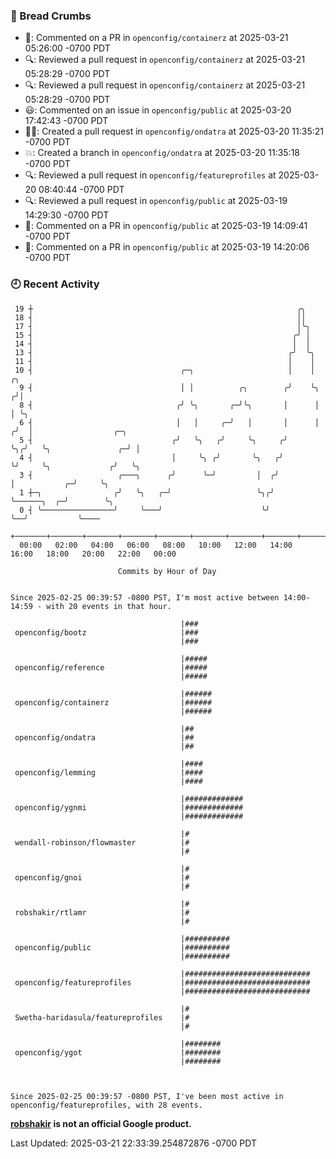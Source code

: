 ### 🍞 Bread Crumbs

 * 💬: Commented on a PR in  `openconfig/containerz` at 2025-03-21 05:26:00 -0700 PDT
 * 🔍: Reviewed a pull request in  `openconfig/containerz` at 2025-03-21 05:28:29 -0700 PDT
 * 🔍: Reviewed a pull request in  `openconfig/containerz` at 2025-03-21 05:28:29 -0700 PDT
 * 😃: Commented on an issue in `openconfig/public` at 2025-03-20 17:42:43 -0700 PDT
 * ✍🏼: Created a pull request in `openconfig/ondatra` at 2025-03-20 11:35:21 -0700 PDT
 * 💥: Created a branch in `openconfig/ondatra` at 2025-03-20 11:35:18 -0700 PDT
 * 🔍: Reviewed a pull request in  `openconfig/featureprofiles` at 2025-03-20 08:40:44 -0700 PDT
 * 🔍: Reviewed a pull request in  `openconfig/public` at 2025-03-19 14:29:30 -0700 PDT
 * 💬: Commented on a PR in  `openconfig/public` at 2025-03-19 14:09:41 -0700 PDT
 * 💬: Commented on a PR in  `openconfig/public` at 2025-03-19 14:20:06 -0700 PDT

### 🕘 Recent Activity
```
 19 ┼                                                           ╭╮
 18 ┤                                                           ││
 17 ┤                                                           │╰╮
 15 ┤                                                          ╭╯ │
 14 ┤                                                          │  │
 13 ┤                                                         ╭╯  ╰╮
 11 ┤                                                         │    │
 10 ┤                                 ╭─╮                     │    │     ╭╮
  9 ┤                                 │ │          ╭╮        ╭╯    ╰╮   ╭╯│
  8 ┤                                ╭╯ ╰╮       ╭─╯╰╮       │      │   │ ╰╮
  6 ┤                                │   │     ╭─╯   │       │      │  ╭╯  │                  ╭─╮
  5 ┤                               ╭╯   ╰╮   ╭╯     ╰╮     ╭╯      ╰╮╭╯   ╰╮               ╭─╯ │
  4 ┤                               │     ╰╮ ╭╯       ╰╮   ╭╯        ╰╯     ╰╮             ╭╯   ╰╮
  3 ┤                   ╭───╮      ╭╯      ╰─╯         │  ╭╯                 │           ╭─╯     ╰╮
  1 ┼─╮                ╭╯   ╰╮   ╭─╯                   ╰╮╭╯                  ╰──────╮  ╭─╯        ╰╮
  0 ┤ ╰────────────────╯     ╰───╯                      ╰╯                          ╰──╯           ╰────
    +───────+───────+───────+───────+───────+───────+───────+───────+───────+───────+───────+───────+────
  00:00   02:00   04:00   06:00   08:00   10:00   12:00   14:00   16:00   18:00   20:00   22:00   00:00   

						Commits by Hour of Day


Since 2025-02-25 00:39:57 -0800 PST, I'm most active between 14:00-14:59 - with 20 events in that hour.

```



```
                                      |###
 openconfig/bootz                     |###
                                      |###

                                      |#####
 openconfig/reference                 |#####
                                      |#####

                                      |######
 openconfig/containerz                |######
                                      |######

                                      |##
 openconfig/ondatra                   |##
                                      |##

                                      |####
 openconfig/lemming                   |####
                                      |####

                                      |#############
 openconfig/ygnmi                     |#############
                                      |#############

                                      |#
 wendall-robinson/flowmaster          |#
                                      |#

                                      |#
 openconfig/gnoi                      |#
                                      |#

                                      |#
 robshakir/rtlamr                     |#
                                      |#

                                      |##########
 openconfig/public                    |##########
                                      |##########

                                      |############################
 openconfig/featureprofiles           |############################
                                      |############################

                                      |#
 Swetha-haridasula/featureprofiles    |#
                                      |#

                                      |########
 openconfig/ygot                      |########
                                      |########



Since 2025-02-25 00:39:57 -0800 PST, I've been most active in openconfig/featureprofiles, with 28 events.

```
**[robshakir](mailto:robjs@google.com) is not an official Google product.**  


Last Updated: 2025-03-21 22:33:39.254872876 -0700 PDT
